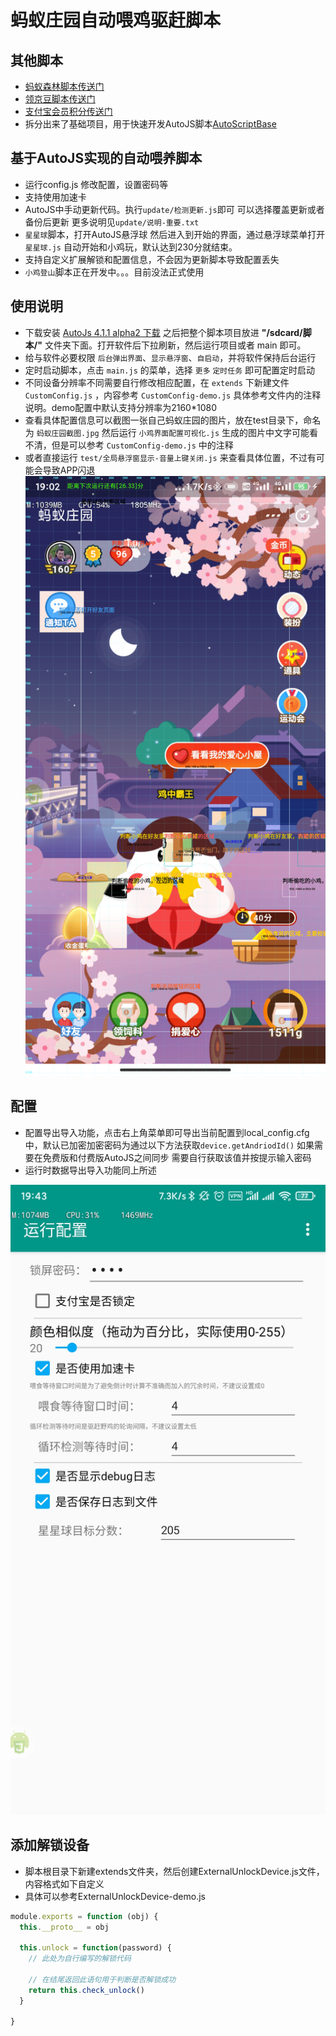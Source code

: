 # 蚂蚁庄园自动喂鸡驱赶脚本

## 其他脚本

- [蚂蚁森林脚本传送门](https://github.com/TonyJiangWJ/Ant-Forest)
- [领京豆脚本传送门](https://github.com/TonyJiangWJ/JingDongBeans)
- [支付宝会员积分传送门](https://github.com/TonyJiangWJ/Alipay-Credits)
- 拆分出来了基础项目，用于快速开发AutoJS脚本[AutoScriptBase](https://github.com/TonyJiangWJ/AutoScriptBase)

## 基于AutoJS实现的自动喂养脚本

- 运行config.js 修改配置，设置密码等
- 支持使用加速卡
- AutoJS中手动更新代码。执行`update/检测更新.js`即可 可以选择覆盖更新或者备份后更新 更多说明见`update/说明-重要.txt`
- `星星球`脚本，打开AutoJS悬浮球 然后进入到开始的界面，通过悬浮球菜单打开`星星球.js` 自动开始和小鸡玩，默认达到230分就结束。
- 支持自定义扩展解锁和配置信息，不会因为更新脚本导致配置丢失
- `小鸡登山`脚本正在开发中。。。目前没法正式使用

## 使用说明

- 下载安装 [AutoJs 4.1.1 alpha2 下载](https://www.dropbox.com/s/pe3w53k0fugo1fa/Autojs%204.1.1%20Alpha2.apk?dl=0) 之后把整个脚本项目放进 **"/sdcard/脚本/"** 文件夹下面。打开软件后下拉刷新，然后运行项目或者 main 即可。
- 给与软件必要权限 `后台弹出界面`、`显示悬浮窗`、`自启动`，并将软件保持后台运行
- 定时启动脚本，点击 `main.js` 的菜单，选择 `更多` `定时任务` 即可配置定时启动
- 不同设备分辨率不同需要自行修改相应配置，在 `extends` 下新建文件 `CustomConfig.js` ，内容参考 `CustomConfig-demo.js` 具体参考文件内的注释说明。demo配置中默认支持分辨率为2160*1080
- 查看具体配置信息可以截图一张自己蚂蚁庄园的图片，放在test目录下，命名为 `蚂蚁庄园截图.jpg` 然后运行 `小鸡界面配置可视化.js` 生成的图片中文字可能看不清，但是可以参考 `CustomConfig-demo.js` 中的注释
- 或者直接运行 `test/全局悬浮窗显示-音量上键关闭.js` 来查看具体位置，不过有可能会导致APP闪退
  ![具体配置区域-示例](./test/蚂蚁庄园区域示例.jpg)

## 配置

- 配置导出导入功能，点击右上角菜单即可导出当前配置到local_config.cfg中，默认已加密加密密码为通过以下方法获取`device.getAndriodId()` 如果需要在免费版和付费版AutoJS之间同步 需要自行获取该值并按提示输入密码
- 运行时数据导出导入功能同上所述

![配置](./config.jpg)

## 添加解锁设备

- 脚本根目录下新建extends文件夹，然后创建ExternalUnlockDevice.js文件，内容格式如下自定义
- 具体可以参考ExternalUnlockDevice-demo.js

```javascript
module.exports = function (obj) {
  this.__proto__ = obj

  this.unlock = function(password) {
    // 此处为自行编写的解锁代码

    // 在结尾返回此语句用于判断是否解锁成功
    return this.check_unlock()
  }

}
```
